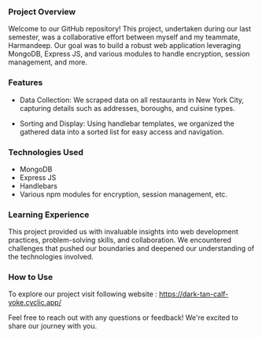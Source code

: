 ### Project Overview

Welcome to our GitHub repository! This project, undertaken during our last semester, was a collaborative effort between myself and my teammate, Harmandeep. Our goal was to build a robust web application leveraging MongoDB, Express JS, and various modules to handle encryption, session management, and more.

### Features

-   Data Collection: We scraped data on all restaurants in New York City, capturing details such as addresses, boroughs, and cuisine types.

-   Sorting and Display: Using handlebar templates, we organized the gathered data into a sorted list for easy access and navigation.

### Technologies Used

-   MongoDB
-   Express JS
-   Handlebars
-   Various npm modules for encryption, session management, etc.

### Learning Experience

This project provided us with invaluable insights into web development practices, problem-solving skills, and collaboration. We encountered challenges that pushed our boundaries and deepened our understanding of the technologies involved.

### How to Use

To explore our project visit following website : <https://dark-tan-calf-yoke.cyclic.app/>

Feel free to reach out with any questions or feedback! We're excited to share our journey with you.
